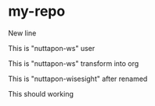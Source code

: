 # my-repo

New line

This is "nuttapon-ws" user

This is "nuttapon-ws" transform into org

This is "nuttapon-wisesight" after renamed

This should working 
